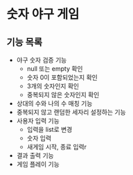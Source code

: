 # 숫자 야구 게임
## 기능 목록
- 야구 숫자 검증 기능
    - null 또는 empty 확인
    - 숫자 0이 포함되었는지 확인
    - 3개의 숫자인지 확인
    - 중복되지 않은 숫자인지 확인
- 상대의 수와 나의 수 매칭 기능
- 중복되지 않고 랜덤한 세자리 설정하는 기능
- 사용자 입력 기능
    - 입력을 list로 변경
    - 숫자 입력
    - 새게임 시작, 종료 입력r
- 결과 출력 기능
- 게임 플레이 기능